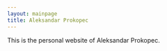```yaml
---
layout: mainpage
title: Aleksandar Prokopec
---
```



This is the personal website of Aleksandar Prokopec.




